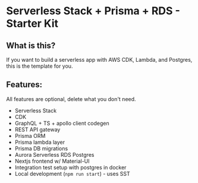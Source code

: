 # Serverless Stack + Prisma + RDS - Starter Kit

## What is this?

If you want to build a serverless app with AWS CDK, Lambda, and Postgres, this is the template for you.

## Features:

All features are optional, delete what you don't need.

- Serverless Stack
- CDK
- GraphQL + TS + apollo client codegen
- REST API gateway
- Prisma ORM
- Prisma lambda layer
- Prisma DB migrations
- Aurora Serverless RDS Postgres
- Nextjs frontend w/ Material-UI
- Integration test setup with postgres in docker
- Local development (`npm run start`) - uses SST
